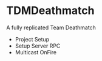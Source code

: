 # TDMDeathmatch
A fully replicated Team Deathmatch

* Project Setup
* Setup Server RPC
* Multicast OnFire
